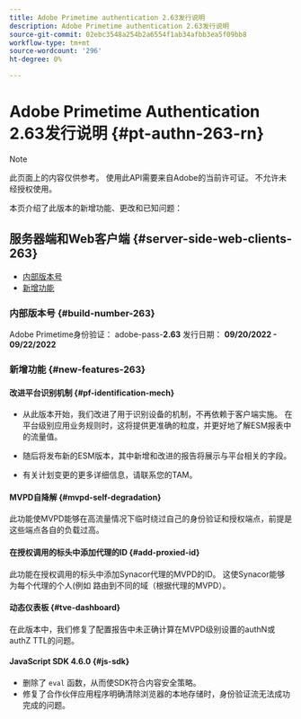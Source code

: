 ```yaml
---
title: Adobe Primetime authentication 2.63发行说明
description: Adobe Primetime authentication 2.63发行说明
source-git-commit: 02ebc3548a254b2a6554f1ab34afbb3ea5f09bb8
workflow-type: tm+mt
source-wordcount: '296'
ht-degree: 0%

---
```


# Adobe Primetime Authentication 2.63发行说明 {#pt-authn-263-rn}

>[!NOTE]
>
>此页面上的内容仅供参考。 使用此API需要来自Adobe的当前许可证。 不允许未经授权使用。

本页介绍了此版本的新增功能、更改和已知问题：

## 服务器端和Web客户端 {#server-side-web-clients-263}

* [内部版本号](#build-number)
* [新增功能](#new-features)

### 内部版本号 {#build-number-263}

Adobe Primetime身份验证： adobe-pass-**2.63**
发行日期： **09/20/2022 - 09/22/2022**

### 新增功能 {#new-features-263}

#### 改进平台识别机制 {#pf-identification-mech}

* 从此版本开始，我们改进了用于识别设备的机制，不再依赖于客户端实施。 在平台级别应用业务规则时，这将提供更准确的粒度，并更好地了解ESM报表中的流量值。

* 随后将发布新的ESM版本，其中新增和改进的报告将展示与平台相关的字段。

* 有关计划变更的更多详细信息，请联系您的TAM。

#### MVPD自降解 {#mvpd-self-degradation}

此功能使MVPD能够在高流量情况下临时绕过自己的身份验证和授权端点，前提是这些端点各自的负载过高。


#### 在授权调用的标头中添加代理的ID {#add-proxied-id}

此功能在授权调用的标头中添加Synacor代理的MVPD的ID。 这使Synacor能够为每个代理的个人(例如 路由到不同的域（根据代理的MVPD）。


#### 动态仪表板 {#tve-dashboard}

在此版本中，我们修复了配置报告中未正确计算在MVPD级别设置的authN或authZ TTL的问题。


#### JavaScript SDK 4.6.0 {#js-sdk}

* 删除了 `eval` 函数，从而使SDK符合内容安全策略。
* 修复了合作伙伴应用程序明确清除浏览器的本地存储时，身份验证流无法成功完成的问题。
